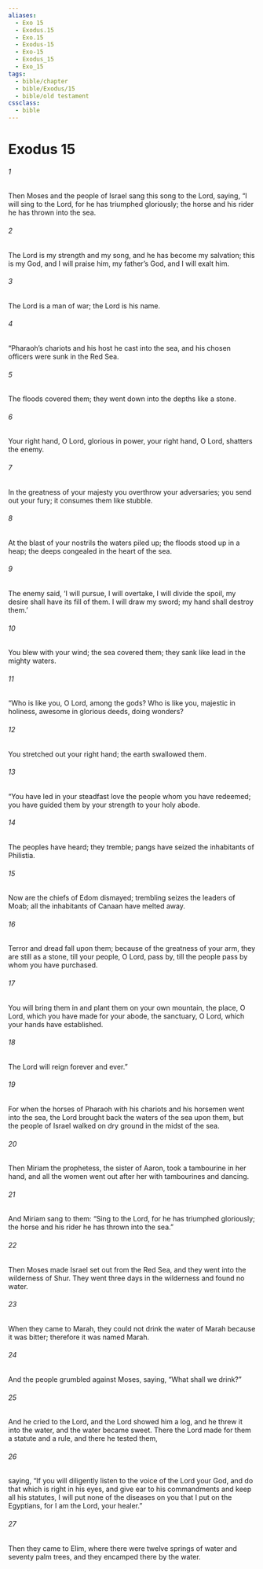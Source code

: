 ```yaml
---
aliases:
  - Exo 15
  - Exodus.15
  - Exo.15
  - Exodus-15
  - Exo-15
  - Exodus_15
  - Exo_15
tags:
  - bible/chapter
  - bible/Exodus/15
  - bible/old testament
cssclass:
  - bible
---
```


# Exodus 15

###### 1
Then Moses and the people of Israel sang this song to the Lord, saying, “I will sing to the Lord, for he has triumphed gloriously; the horse and his rider he has thrown into the sea.
###### 2
The Lord is my strength and my song, and he has become my salvation; this is my God, and I will praise him, my father’s God, and I will exalt him.
###### 3
The Lord is a man of war; the Lord is his name.
###### 4
“Pharaoh’s chariots and his host he cast into the sea, and his chosen officers were sunk in the Red Sea.
###### 5
The floods covered them; they went down into the depths like a stone.
###### 6
Your right hand, O Lord, glorious in power, your right hand, O Lord, shatters the enemy.
###### 7
In the greatness of your majesty you overthrow your adversaries; you send out your fury; it consumes them like stubble.
###### 8
At the blast of your nostrils the waters piled up; the floods stood up in a heap; the deeps congealed in the heart of the sea.
###### 9
The enemy said, ‘I will pursue, I will overtake, I will divide the spoil, my desire shall have its fill of them. I will draw my sword; my hand shall destroy them.’
###### 10
You blew with your wind; the sea covered them; they sank like lead in the mighty waters.
###### 11
“Who is like you, O Lord, among the gods? Who is like you, majestic in holiness, awesome in glorious deeds, doing wonders?
###### 12
You stretched out your right hand; the earth swallowed them.
###### 13
“You have led in your steadfast love the people whom you have redeemed; you have guided them by your strength to your holy abode.
###### 14
The peoples have heard; they tremble; pangs have seized the inhabitants of Philistia.
###### 15
Now are the chiefs of Edom dismayed; trembling seizes the leaders of Moab; all the inhabitants of Canaan have melted away.
###### 16
Terror and dread fall upon them; because of the greatness of your arm, they are still as a stone, till your people, O Lord, pass by, till the people pass by whom you have purchased.
###### 17
You will bring them in and plant them on your own mountain, the place, O Lord, which you have made for your abode, the sanctuary, O Lord, which your hands have established.
###### 18
The Lord will reign forever and ever.”
###### 19
For when the horses of Pharaoh with his chariots and his horsemen went into the sea, the Lord brought back the waters of the sea upon them, but the people of Israel walked on dry ground in the midst of the sea.
###### 20
Then Miriam the prophetess, the sister of Aaron, took a tambourine in her hand, and all the women went out after her with tambourines and dancing.
###### 21
And Miriam sang to them: “Sing to the Lord, for he has triumphed gloriously; the horse and his rider he has thrown into the sea.”
###### 22
Then Moses made Israel set out from the Red Sea, and they went into the wilderness of Shur. They went three days in the wilderness and found no water.
###### 23
When they came to Marah, they could not drink the water of Marah because it was bitter; therefore it was named Marah.
###### 24
And the people grumbled against Moses, saying, “What shall we drink?”
###### 25
And he cried to the Lord, and the Lord showed him a log, and he threw it into the water, and the water became sweet. There the Lord made for them a statute and a rule, and there he tested them,
###### 26
saying, “If you will diligently listen to the voice of the Lord your God, and do that which is right in his eyes, and give ear to his commandments and keep all his statutes, I will put none of the diseases on you that I put on the Egyptians, for I am the Lord, your healer.”
###### 27
Then they came to Elim, where there were twelve springs of water and seventy palm trees, and they encamped there by the water.



